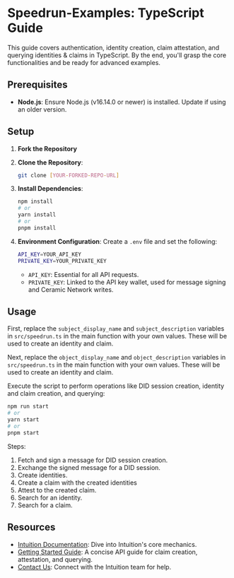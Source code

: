 # Speedrun-Examples: TypeScript Guide

This guide covers authentication, identity creation, claim attestation, and querying identities & claims in TypeScript. By the end, you'll grasp the core functionalities and be ready for advanced examples.

## Prerequisites
- **Node.js**: Ensure Node.js (v16.14.0 or newer) is installed. Update if using an older version.

## Setup
1. **Fork the Repository**
2. **Clone the Repository**:
   ```bash
   git clone [YOUR-FORKED-REPO-URL]
   ```
3. **Install Dependencies**:
   ```bash
   npm install
   # or 
   yarn install
   # or 
   pnpm install
   ```

3. **Environment Configuration**:
   Create a `.env` file and set the following:
   ```bash
   API_KEY=YOUR_API_KEY
   PRIVATE_KEY=YOUR_PRIVATE_KEY
   ```
   - `API_KEY`: Essential for all API requests.
   - `PRIVATE_KEY`: Linked to the API key wallet, used for message signing and Ceramic Network writes.

## Usage

First, replace the `subject_display_name` and `subject_description` variables in `src/speedrun.ts` in the main function with your own values. These will be used to create an identity and claim.

Next, replace the `object_display_name` and `object_description` variables in `src/speedrun.ts` in the main function with your own values. These will be used to create an identity and claim.

Execute the script to perform operations like DID session creation, identity and claim creation, and querying:
```bash
npm run start
# or
yarn start
# or
pnpm start
```
Steps:
1. Fetch and sign a message for DID session creation.
2. Exchange the signed message for a DID session.
3. Create identities.
4. Create a claim with the created identities
4. Attest to the created claim.
5. Search for an identity.
6. Search for a claim.

## Resources
- [Intuition Documentation](https://intuition.gitbook.io/alpha-api/): Dive into Intuition's core mechanics.
- [Getting Started Guide](https://app.gitbook.com/o/xYyeoT5KBfRZxYH5NYQb/s/cVc9V0gt0E79kdhQIpdk/developer-docs/getting-started): A concise API guide for claim creation, attestation, and querying.
- [Contact Us](https://discord.gg/0xintuition): Connect with the Intuition team for help.
